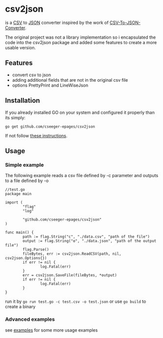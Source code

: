 # csv2json

is a [CSV](https://en.wikipedia.org/wiki/Comma-separated_values) to [JSON](https://en.wikipedia.org/wiki/JSON) converter inspired by the work of [CSV-To-JSON-Converter](https://github.com/Ahmad-Magdy/CSV-To-JSON-Converter).

The original project was not a library implementation so i encapsulated the code into the csv2json package and added some features to create a more usable version.

## Features
- convert csv to json
- adding additional fields that are not in the original csv file
- options PrettyPrint and LineWiseJson

## Installation

If you already installed GO on your system and configured it properly than its simply:

```
go get github.com/cseeger-epages/csv2json
```

If not follow [these instructions](https://nats.io/documentation/tutorials/go-install/).

## Usage

### Simple example

The following example reads a csv file defined by -c parameter and outputs to a file defined by -o 

```
//test.go
package main

import (
        "flag"
        "log"

        "github.com/cseeger-epages/csv2json"
)

func main() {
        path := flag.String("c", "./data.csv", "path of the file")
        output := flag.String("o", "./data.json", "path of the output file")
        flag.Parse()
        fileBytes, err := csv2json.ReadCSV(path, nil, csv2json.Options{})
        if err != nil {
                log.Fatal(err)
        }
        err = csv2json.SaveFile(fileBytes, *output)
        if err != nil {
                log.Fatal(err)
        }
}
```

run it by `go run test.go -c test.csv -o test.json` or use `go build` to create a binary

### Advanced examples

see [examples](https://github.com/cseeger-epages/csv2json/tree/master/examples) for some more usage examples
